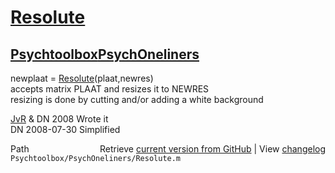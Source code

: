 # [Resolute](Resolute)
## [Psychtoolbox](Psychtoolbox)[PsychOneliners](PsychOneliners)

newplaat = [Resolute](Resolute)(plaat,newres)  
accepts matrix PLAAT and resizes it to NEWRES  
resizing is done by cutting and/or adding a white background  
  
[JvR](JvR) & DN 2008       Wrote it  
DN       2008-07-30 Simplified  




<div class="code_header" style="text-align:right;">
  <span style="float:left;">Path&nbsp;&nbsp;</span> <span class="counter">Retrieve <a href=
  "https://raw.github.com/Psychtoolbox-3/Psychtoolbox-3/beta/Psychtoolbox/PsychOneliners/Resolute.m">current version from GitHub</a> | View <a href=
  "https://github.com/Psychtoolbox-3/Psychtoolbox-3/commits/beta/Psychtoolbox/PsychOneliners/Resolute.m">changelog</a></span>
</div>
<div class="code">
  <code>Psychtoolbox/PsychOneliners/Resolute.m</code>
</div>

